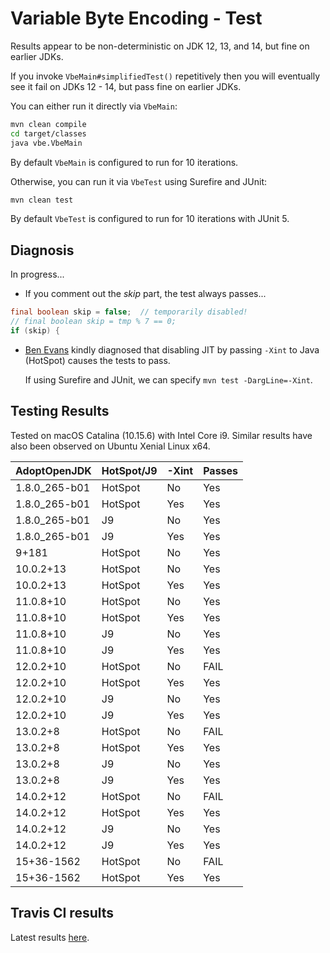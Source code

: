 # Variable Byte Encoding - Test

Results appear to be non-deterministic on JDK 12, 13, and 14, but fine on earlier JDKs.

If you invoke `VbeMain#simplifiedTest()` repetitively then you will eventually see it fail on JDKs 12 - 14, but pass fine on earlier JDKs.

You can either run it directly via `VbeMain`:
```bash
mvn clean compile
cd target/classes
java vbe.VbeMain
```
By default `VbeMain` is configured to run for 10 iterations.

Otherwise, you can run it via `VbeTest` using Surefire and JUnit:
```bash
mvn clean test
```
By default `VbeTest` is configured to run for 10 iterations with JUnit 5.

## Diagnosis

In progress...

* If you comment out the *skip* part, the test always passes...
```java
final boolean skip = false;  // temporarily disabled!
// final boolean skip = tmp % 7 == 0;
if (skip) {
```

* [Ben Evans](https://github.com/kittylyst) kindly diagnosed that disabling JIT
by passing `-Xint` to Java (HotSpot) causes the tests to pass.
    
    If using Surefire and JUnit, we can specify `mvn test -DargLine=-Xint`.

## Testing Results

Tested on macOS Catalina (10.15.6) with Intel Core i9. Similar results have also been observed on Ubuntu Xenial Linux x64.

| AdoptOpenJDK  | HotSpot/J9 | -Xint | Passes |
|---------------|------------|-------|--------|
| 1.8.0_265-b01 | HotSpot    | No    | Yes    |
| 1.8.0_265-b01 | HotSpot    | Yes   | Yes    |
| 1.8.0_265-b01 | J9         | No    | Yes    |
| 1.8.0_265-b01 | J9         | Yes   | Yes    |
| 9+181         | HotSpot    | No    | Yes    |
| 10.0.2+13     | HotSpot    | No    | Yes    |
| 10.0.2+13     | HotSpot    | Yes   | Yes    |
| 11.0.8+10     | HotSpot    | No    | Yes    |
| 11.0.8+10     | HotSpot    | Yes   | Yes    |
| 11.0.8+10     | J9         | No    | Yes    |
| 11.0.8+10     | J9         | Yes   | Yes    |
| 12.0.2+10     | HotSpot    | No    | FAIL   |
| 12.0.2+10     | HotSpot    | Yes   | Yes    |
| 12.0.2+10     | J9         | No    | Yes    |
| 12.0.2+10     | J9         | Yes   | Yes    |
| 13.0.2+8      | HotSpot    | No    | FAIL   |
| 13.0.2+8      | HotSpot    | Yes   | Yes    |
| 13.0.2+8      | J9         | No    | Yes    |
| 13.0.2+8      | J9         | Yes   | Yes    |
| 14.0.2+12     | HotSpot    | No    | FAIL   |
| 14.0.2+12     | HotSpot    | Yes   | Yes    |
| 14.0.2+12     | J9         | No    | Yes    |
| 14.0.2+12     | J9         | Yes   | Yes    |
| 15+36-1562    | HotSpot    | No    | FAIL   |
| 15+36-1562    | HotSpot    | Yes   | Yes    |

## Travis CI results

Latest results [here](https://travis-ci.com/github/adamretter/vbe-test).
